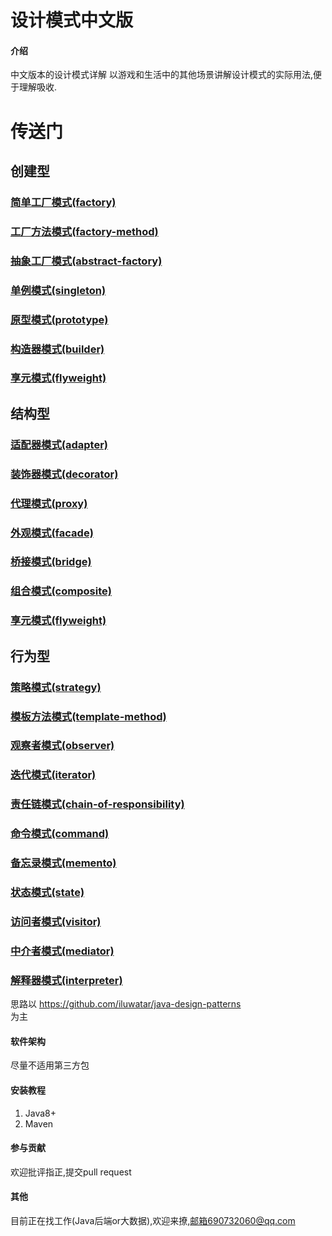# 设计模式中文版

#### 介绍

中文版本的设计模式详解 以游戏和生活中的其他场景讲解设计模式的实际用法,便于理解吸收.

# 传送门
## 创建型
### [简单工厂模式(factory)](factory/src/main/java/person/nightrunner/%E7%AE%80%E5%8D%95%E5%B7%A5%E5%8E%82/%E7%AE%80%E5%8D%95%E5%B7%A5%E5%8E%82%E4%B8%BB%E7%A8%8B%E5%BA%8F.java)
### [工厂方法模式(factory-method)](factory-method/src/main/java/person/nightrunner/%E5%B7%A5%E5%8E%82%E6%96%B9%E6%B3%95%E4%B8%BB%E7%A8%8B%E5%BA%8F.java)
### [抽象工厂模式(abstract-factory)](abstract-factory/src/main/java/person/nightrunner/%E6%8A%BD%E8%B1%A1%E5%B7%A5%E5%8E%82%E6%A8%A1%E5%BC%8F%E4%B8%BB%E7%A8%8B%E5%BA%8F_%E9%AD%94%E5%85%BD%E4%BA%89%E9%9C%B8.java)
### [单例模式(singleton)](singleton/src/main/java/person/nightrunner/%E5%8D%95%E4%BE%8B%E6%A8%A1%E5%BC%8F%E4%B8%BB%E7%A8%8B%E5%BA%8F.java)
### [原型模式(prototype)](prototype/src/main/java/person/nightrunner/%E5%8E%9F%E5%9E%8B%E6%A8%A1%E5%BC%8F%E4%B8%BB%E7%A8%8B%E5%BA%8F.java)
### [构造器模式(builder)](builder/src/main/java/person/nightrunner/%E6%9E%84%E9%80%A0%E5%99%A8%E6%A8%A1%E5%BC%8F%E4%B8%BB%E7%A8%8B%E5%BA%8F.java)
### [享元模式(flyweight)](flyweight/src/main/java/person/nightrunner/%E4%BA%AB%E5%85%83%E6%A8%A1%E5%BC%8F%E4%B8%BB%E7%A8%8B%E5%BA%8F.java)

## 结构型
### [适配器模式(adapter)](adapter/src/main/java/person/nightrunner)
### [装饰器模式(decorator)](decorator/src/main/java/person/nightrunner)
### [代理模式(proxy)](proxy/src/main/java/person/nightrunner)
### [外观模式(facade)](facade/src/main/java/person/nightrunner)
### [桥接模式(bridge)](bridge/src/main/java/person/nightrunner)
### [组合模式(composite)](composite/src/main/java/person/nightrunner)
### [享元模式(flyweight)](flyweight/src/main/java/person/nightrunner)

## 行为型
### [策略模式(strategy)](strategy/src/main/java/person/nightrunner)
### [模板方法模式(template-method)](template-method/src/main/java/person/nightrunner)
### [观察者模式(observer)](observer/src/main/java/person/nightrunner)
### [迭代模式(iterator)](iterator/src/main/java/person/nightrunner)
### [责任链模式(chain-of-responsibility)](chain-of-responsibility/src/main/java/person/nightrunner)
### [命令模式(command)](command/src/main/java/person/nightrunner)
### [备忘录模式(memento)](adapter/src/main/java/person/nightrunner)
### [状态模式(state)](state/src/main/java/person/nightrunner)
### [访问者模式(visitor)](visitor/src/main/java/person/nightrunner)
### [中介者模式(mediator)](mediator/src/main/java/person/nightrunner)
### [解释器模式(interpreter)](interpreter/src/main/java/person/nightrunner)

思路以
https://github.com/iluwatar/java-design-patterns  
为主

#### 软件架构

尽量不适用第三方包

#### 安装教程

1. Java8+
2. Maven

#### 参与贡献

欢迎批评指正,提交pull request

#### 其他

目前正在找工作(Java后端or大数据),欢迎来撩,邮箱690732060@qq.com
